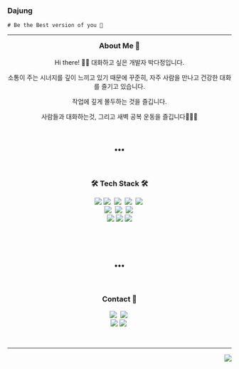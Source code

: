 ### Dajung

 `# Be the Best version of you 💝`

---
<h3 align="center" style="margin-top:0"> About Me 🌱</h3>
<p align="center">Hi there! 👋🏻 대화하고 싶은 개발자 박다정입니다.</p>
<p align="center">소통이 주는 시너지를 깊이 느끼고 있기 때문에  꾸준히, 자주 사람을 만나고 건강한 대화를 즐기고 있습니다.</p>
<p align="center">작업에 깊게 몰두하는 것을 즐깁니다.</p>
<p align="center"> 사람들과 대화하는것, 그리고 새벽 공복 운동을 즐깁니다🏃🏻‍♀️ </p>
<br>
<h3 align="center">•••</h3> 
<br>
<h3 align="center">🛠 Tech Stack 🛠</h3>
<p align="center">
  <img src="https://img.shields.io/badge/Java-007396?style=flat-square&logo=Java&logoColor=white"/>
  <img src="https://img.shields.io/badge/C-A8B9CC?style=flat-square&logo=C&logoColor=white"/>&nbsp
  <img src="https://img.shields.io/badge/Javascript-ffb13b?style=flat-square&logo=javascript&logoColor=white"/>&nbsp
  <img src="https://img.shields.io/badge/HTML5-E34F26?style=flat-square&logo=HTML5&logoColor=white"/></a>&nbsp
  <img src="https://img.shields.io/badge/css-1572B6?style=flat-square&logo=css3&logoColor=white"/>&nbsp
<br>
  <img src="https://img.shields.io/badge/SpringBoot-6DB33F?style=flat-square&logo=Spring&logoColor=white"/></a>&nbsp 
  <img src="https://img.shields.io/badge/Mysql-E6B91E?style=flat-square&logo=MySql&logoColor=white"/></a>&nbsp 
  <img src="https://img.shields.io/badge/MariaDB-003545?style=flat-square&logo=MariaDB&logoColor=white">&nbsp
<br>
  <img src="https://img.shields.io/badge/VSC-007ACC?style=flat-square&logo=VISUALSTUDIOCODE&logoColor=white"/>
  <img src="https://img.shields.io/badge/IntelliJ-FC801D?style=flat-square&logo=IntelliJ IDEA&logoColor=white"/>
  <img src="https://img.shields.io/badge/DataGrip-AF1DF5?style=flat-square&logo=DataGrip&logoColor=white"/>
  <br>

[//]: # (  <img src="https://img.shields.io/badge/Amazon AWS-232F3E?style=flat-square&logo=Amazon-AWS&logoColor=white"/>&nbsp )

[//]: # (  <img src="https://img.shields.io/badge/Github Actions-2088FF?style=flat-square&logo=Github-Actions&logoColor=white"/></a>&nbsp )

[//]: # (  <img src="https://img.shields.io/badge/Docker-2496ED?style=flat-square&logo=Docker&logoColor=white"/>&nbsp )
  <br>


  <br>
</p>

<h3 align="center">•••</h3>
<br>
<h3 align="center"> Contact 💌 </h3>
<p align="center">
  <a href="https://dajung-log.tistory.com/"><img src="https://img.shields.io/badge/Tech%20Blog-11B48A?style=flat-square&logo=Vimeo&logoColor=white&link=https://dajung-log.tistory.com/"/></a>&nbsp
  <a href="https://www.instagram.com/dajungo0o/"><img src="https://img.shields.io/badge/Instagram-E4405F?style=flat-square&logo=Instagram&logoColor=white&link=https://www.instagram.com/dajungo0o/"/></a>&nbsp
<br>  
  <a href="mailto:ekwjd990913@gmail.com"><img src="https://img.shields.io/badge/Gmail-d14836?style=flat-square&logo=Gmail&logoColor=white&link=sinvercoin@gmail.com"/></a>
  <a href="https://dajungo0o.notion.site/deeeddc0b0044b89bba62011a06dfee5" target="_blank" rel="noreferrer noopener"><img src="https://img.shields.io/badge/Resume-087CFA?style=flat-square&logo=Notion&logoColor=white&link=https://dajungo0o.notion.site/deeeddc0b0044b89bba62011a06dfee5"/></a>&nbsp
</p>
<br>

---

<p align="right">
<img src=https://hits.seeyoufarm.com/api/count/incr/badge.svg?url=https://github.com/lion0913&count_bg=%2340CBE3&title_bg=%23A8A2A2&icon=&icon_color=%23E7E7E7&title=visitors&edge_flat=false/>
</p>

